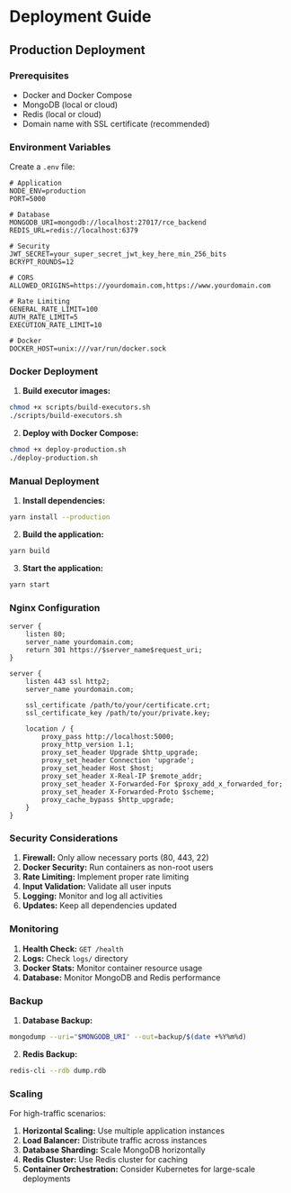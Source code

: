 # Deployment Guide

## Production Deployment

### Prerequisites

- Docker and Docker Compose
- MongoDB (local or cloud)
- Redis (local or cloud)
- Domain name with SSL certificate (recommended)

### Environment Variables

Create a `.env` file:

```env
# Application
NODE_ENV=production
PORT=5000

# Database
MONGODB_URI=mongodb://localhost:27017/rce_backend
REDIS_URL=redis://localhost:6379

# Security
JWT_SECRET=your_super_secret_jwt_key_here_min_256_bits
BCRYPT_ROUNDS=12

# CORS
ALLOWED_ORIGINS=https://yourdomain.com,https://www.yourdomain.com

# Rate Limiting
GENERAL_RATE_LIMIT=100
AUTH_RATE_LIMIT=5
EXECUTION_RATE_LIMIT=10

# Docker
DOCKER_HOST=unix:///var/run/docker.sock
```

### Docker Deployment

1. **Build executor images:**

```bash
chmod +x scripts/build-executors.sh
./scripts/build-executors.sh
```

2. **Deploy with Docker Compose:**

```bash
chmod +x deploy-production.sh
./deploy-production.sh
```

### Manual Deployment

1. **Install dependencies:**

```bash
yarn install --production
```

2. **Build the application:**

```bash
yarn build
```

3. **Start the application:**

```bash
yarn start
```

### Nginx Configuration

```nginx
server {
    listen 80;
    server_name yourdomain.com;
    return 301 https://$server_name$request_uri;
}

server {
    listen 443 ssl http2;
    server_name yourdomain.com;

    ssl_certificate /path/to/your/certificate.crt;
    ssl_certificate_key /path/to/your/private.key;

    location / {
        proxy_pass http://localhost:5000;
        proxy_http_version 1.1;
        proxy_set_header Upgrade $http_upgrade;
        proxy_set_header Connection 'upgrade';
        proxy_set_header Host $host;
        proxy_set_header X-Real-IP $remote_addr;
        proxy_set_header X-Forwarded-For $proxy_add_x_forwarded_for;
        proxy_set_header X-Forwarded-Proto $scheme;
        proxy_cache_bypass $http_upgrade;
    }
}
```

### Security Considerations

1. **Firewall:** Only allow necessary ports (80, 443, 22)
2. **Docker Security:** Run containers as non-root users
3. **Rate Limiting:** Implement proper rate limiting
4. **Input Validation:** Validate all user inputs
5. **Logging:** Monitor and log all activities
6. **Updates:** Keep all dependencies updated

### Monitoring

1. **Health Check:** `GET /health`
2. **Logs:** Check `logs/` directory
3. **Docker Stats:** Monitor container resource usage
4. **Database:** Monitor MongoDB and Redis performance

### Backup

1. **Database Backup:**

```bash
mongodump --uri="$MONGODB_URI" --out=backup/$(date +%Y%m%d)
```

2. **Redis Backup:**

```bash
redis-cli --rdb dump.rdb
```

### Scaling

For high-traffic scenarios:

1. **Horizontal Scaling:** Use multiple application instances
2. **Load Balancer:** Distribute traffic across instances
3. **Database Sharding:** Scale MongoDB horizontally
4. **Redis Cluster:** Use Redis cluster for caching
5. **Container Orchestration:** Consider Kubernetes for large-scale deployments
